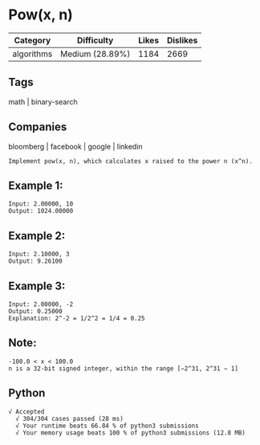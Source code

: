 # Pow(x, n)
|Category|Difficulty|Likes|Dislikes|
|-|-|-|-|
|algorithms|Medium (28.89%)|1184|2669|

## Tags
math | binary-search

## Companies
bloomberg | facebook | google | linkedin
```
Implement pow(x, n), which calculates x raised to the power n (x^n).
```
## Example 1:
```
Input: 2.00000, 10
Output: 1024.00000
```
## Example 2:
```
Input: 2.10000, 3
Output: 9.26100
```
## Example 3:
```
Input: 2.00000, -2
Output: 0.25000
Explanation: 2^-2 = 1/2^2 = 1/4 = 0.25
```
## Note:
```
-100.0 < x < 100.0
n is a 32-bit signed integer, within the range [−2^31, 2^31 − 1]
```

## Python
```
√ Accepted
  √ 304/304 cases passed (28 ms)
  √ Your runtime beats 66.84 % of python3 submissions
  √ Your memory usage beats 100 % of python3 submissions (12.8 MB)
```
